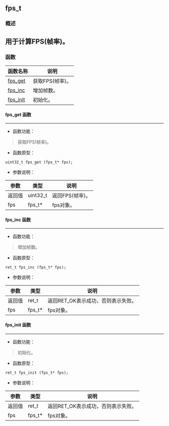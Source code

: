 ## fps\_t
### 概述
用于计算FPS(帧率)。
----------------------------------
### 函数
<p id="fps_t_methods">

| 函数名称 | 说明 | 
| -------- | ------------ | 
| <a href="#fps_t_fps_get">fps\_get</a> | 获取FPS(帧率)。 |
| <a href="#fps_t_fps_inc">fps\_inc</a> | 增加帧数。 |
| <a href="#fps_t_fps_init">fps\_init</a> | 初始化。 |
#### fps\_get 函数
-----------------------

* 函数功能：

> <p id="fps_t_fps_get">获取FPS(帧率)。

* 函数原型：

```
uint32_t fps_get (fps_t* fps);
```

* 参数说明：

| 参数 | 类型 | 说明 |
| -------- | ----- | --------- |
| 返回值 | uint32\_t | 返回FPS(帧率)。 |
| fps | fps\_t* | fps对象。 |
#### fps\_inc 函数
-----------------------

* 函数功能：

> <p id="fps_t_fps_inc">增加帧数。

* 函数原型：

```
ret_t fps_inc (fps_t* fps);
```

* 参数说明：

| 参数 | 类型 | 说明 |
| -------- | ----- | --------- |
| 返回值 | ret\_t | 返回RET\_OK表示成功，否则表示失败。 |
| fps | fps\_t* | fps对象。 |
#### fps\_init 函数
-----------------------

* 函数功能：

> <p id="fps_t_fps_init">初始化。

* 函数原型：

```
ret_t fps_init (fps_t* fps);
```

* 参数说明：

| 参数 | 类型 | 说明 |
| -------- | ----- | --------- |
| 返回值 | ret\_t | 返回RET\_OK表示成功，否则表示失败。 |
| fps | fps\_t* | fps对象。 |

